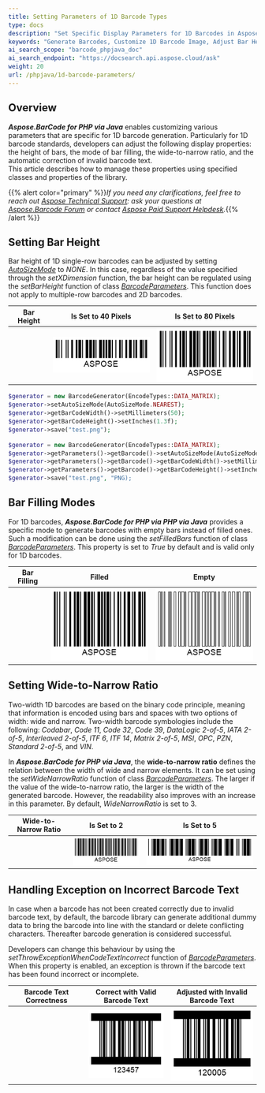 ```yaml
---
title: Setting Parameters of 1D Barcode Types
type: docs
description: "Set Specific Display Parameters for 1D Barcodes in Aspose.BarCode for PHP via Java"
keywords: "Generate Barcodes, Customize 1D Barcode Image, Adjust Bar Height in Aspose.BarCode for PHP, Work with Barcode Image in Aspose.BarCode for PHP, Generate Barcodes in Aspose.BarCode, Customized Linear Barcodes, Change Bar Height, Set Empty Bar Filling for 1D Barcodes, Barcode Wide-to-Narrow Ratio, Set Wide-to-Narrow Ratio in Aspose.BarCode"
ai_search_scope: "barcode_phpjava_doc"
ai_search_endpoint: "https://docsearch.api.aspose.cloud/ask"
weight: 20
url: /phpjava/1d-barcode-parameters/
---
```


## **Overview**
***Aspose.BarCode for PHP via Java*** enables customizing various parameters that are specific for 1D barcode generation. Particularly for 1D barcode standards, developers can adjust the following display properties: the height of bars, the mode of bar filling, the wide-to-narrow ratio, and the automatic correction of invalid barcode text.  
This article describes how to manage these properties using specified classes and properties of the library.  

{{% alert color="primary" %}}*If you need any clarifications, feel free to reach out [Aspose Technical Support](/barcode/phpjava/technical-support/): ask your questions at [Aspose.Barcode Forum](https://forum.aspose.com/c/barcode/13) or contact [Aspose Paid Support Helpdesk](https://helpdesk.aspose.com/).*{{% /alert %}}

## **Setting Bar Height**
Bar height of 1D single-row barcodes can be adjusted by setting [*AutoSizeMode*](https://reference.aspose.com/barcode/php/classAutoSizeMode) to *NONE*. In this case, regardless of the value specified through the *setXDimension* function, the bar height can be regulated using the *setBarHeight* function of class [*BarcodeParameters*](https://reference.aspose.com/barcode/php/classBarcodeParameters). This function does not apply to multiple-row barcodes and 2D barcodes.
  
|Bar Height|Is Set to 40 Pixels|Is Set to 80 Pixels|
| :-: | :-: | :-: |
| |<img src="barheight40code128.png">|<img src="barheight80code128.png">|
  
```php
$generator = new BarcodeGenerator(EncodeTypes::DATA_MATRIX);
$generator->setAutoSizeMode(AutoSizeMode.NEAREST);
$generator->getBarCodeWidth()->setMillimeters(50);
$generator->getBarCodeHeight()->setInches(1.3f);
$generator->save("test.png");
```

``` php
$generator = new BarcodeGenerator(EncodeTypes::DATA_MATRIX);
$generator->getParameters()->getBarcode()->setAutoSizeMode(AutoSizeMode::INTERPOLATION);
$generator->getParameters()->getBarcode()->getBarCodeWidth()->setMillimeters(50);
$generator->getParameters()->getBarcode()->getBarCodeHeight()->setInches(1.3);
$generator->save("test.png", "PNG);
``` 

## **Bar Filling Modes**
For 1D barcodes, ***Aspose.BarCode for PHP via PHP via Java*** provides a specific mode to generate barcodes with empty bars instead of filled ones. Such a modification can be done using the *setFilledBars* function of class [*BarcodeParameters*](https://reference.aspose.com/barcode/php/classBarcodeParameters). This property is set to *True* by default and is valid only for 1D barcodes. 
  
|Bar Filling|Filled|Empty|
| :-: | :-: | :-: |
| |<img src="barsfilledcode128.png">|<img src="barsemptycode128.png">|
  

## **Setting Wide-to-Narrow Ratio**
Two-width 1D barcodes are based on the binary code principle, meaning that information is encoded using bars and spaces with two options of width: wide and narrow. Two-width barcode symbologies include the following: *Codabar*, *Code 11*, *Code 32*, *Code 39*, *DataLogic 2-of-5*, *IATA 2-of-5*, *Interleaved 2-of-5*, *ITF 6*, *ITF 14*, *Matrix 2-of-5*, *MSI*, *OPC*, *PZN*, *Standard 2-of-5*, and *VIN*.  
  
In ***Aspose.BarCode for PHP via Java***, the **wide-to-narrow ratio** defines the relation between the width of wide and narrow elements. It can be set using the *setWideNarrowRatio* function of class [*BarcodeParameters*](https://reference.aspose.com/barcode/php/classBarcodeParameters). The larger if the value of the wide-to-narrow ratio, the larger is the width of the generated barcode. However, the readability also improves with an increase in this parameter. By default, *WideNarrowRatio* is set to 3.  
  
|Wide-to-Narrow Ratio|Is Set to 2|Is Set to 5|
| :-: | :-: | :-: |
| |<img src="widenarrow2code39.png">|<img src="widenarrow5code39.png">|
  
  
## **Handling Exception on Incorrect Barcode Text**
In case when a barcode has not been created correctly due to invalid barcode text, by default, the barcode library can generate additional dummy data to bring the barcode into line with the standard or delete conflicting characters. Thereafter barcode generation is considered successful.  
  
Developers can change this behaviour by using the *setThrowExceptionWhenCodeTextIncorrect* function of [*BarcodeParameters*](https://reference.aspose.com/barcode/php/classBarcodeParameters). When this property is enabled, an exception is thrown if the barcode text has been found incorrect or incomplete.
  
|Barcode Text Correctness|Correct with Valid Barcode Text|Adjusted with Invalid Barcode Text|
| :-: | :-: | :-: |
| |<img src="itf6correct.png">|<img src="itf6filled.png">|
  
